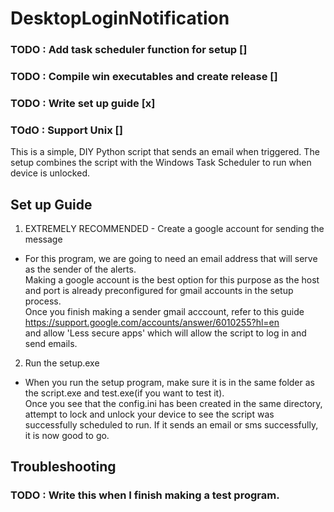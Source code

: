 # DesktopLoginNotification

### TODO : Add task scheduler function for setup []
### TODO : Compile win executables and create release []
### TODO : Write set up guide [x]
### TOdO : Support Unix []

This is a simple, DIY Python script that sends an email when triggered. 
The setup combines the script with the Windows Task Scheduler to run when device is unlocked.

## Set up Guide
1. EXTREMELY RECOMMENDED - Create a google account for sending the message
  - For this program, we are going to need an email address that will serve as the sender of the alerts. <br>
  Making a google account is the best option for this purpose as the host and port is already preconfigured for gmail accounts in the setup process. <br>
  Once you finish making a sender gmail acccount, refer to this guide https://support.google.com/accounts/answer/6010255?hl=en <br>
  and allow 'Less secure apps' which will allow the script to log in and send emails. <br>
  
2. Run the setup.exe
  - When you run the setup program, make sure it is in the same folder as the script.exe and test.exe(if you want to test it). <br>
  Once you see that the config.ini has been created in the same directory, attempt to lock and unlock your device to see the script was successfully scheduled to run. If it sends an email or sms successfully, it is now good to go. 

## Troubleshooting
### TODO : Write this when I finish making a test program.



